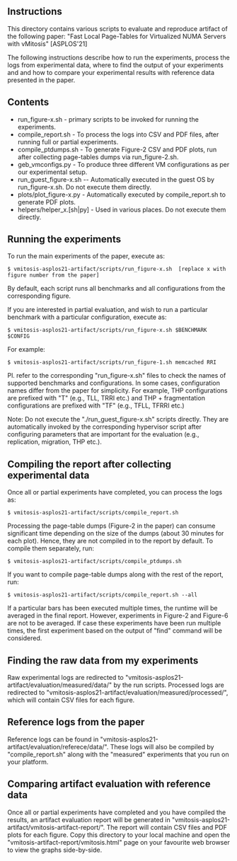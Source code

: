 Instructions
------------
This directory contains various scripts to evaluate and reproduce artifact of the following paper:
"Fast Local Page-Tables for Virtualized NUMA Servers with vMitosis" [ASPLOS'21]

The following instructions describe how to run the experiments, process the logs from experimental data, where to find the output of your experiments and and how to compare your experimental results with reference data presented in the paper.

Contents
--------
* run_figure-x.sh -  primary scripts to be invoked for running the experiments.
* compile_report.sh  - To process the logs into CSV and PDF files, after running full or partial experiments.
* compile_ptdumps.sh - To generate Figure-2 CSV and PDF plots, run after collecting page-tables dumps via run_figure-2.sh.
* geb_vmconfigs.py - To produce three different VM configurations as per our experimental setup.
* run_guest_figure-x.sh  -- Automatically executed in the guest OS by run_figure-x.sh. Do not execute them directly.
* plots/plot_figure-x.py - Automatically executed by compile_report.sh to generate PDF plots.
* helpers/helper_x.[sh|py] - Used in various places. Do not execute them directly.

Running the experiments
-----------------------
To run the main experiments of the paper, execute as:
```
$ vmitosis-asplos21-artifact/scripts/run_figure-x.sh  [replace x with figure number from the paper]
```
By default, each script runs all benchmarks and all configurations from the corresponding figure.

If you are interested in partial evaluation, and wish to run a particular benchmark with a particular configuration, execute as:
```
$ vmitosis-asplos21-artifact/scripts/run_figure-x.sh $BENCHMARK $CONFIG
```
For example:
```
$ vmitosis-asplos21-artifact/scripts/run_figure-1.sh memcached RRI
```
Pl. refer to the corresponding "run_figure-x.sh" files to check the names of supported benchmarks and configurations. In some cases, configuration names differ from the paper for simplicity. For example, THP configurations are prefixed with "T" (e.g., TLL, TRRI etc.) and THP + fragmentation configurations are prefixed with "TF" (e.g., TFLL, TFRRI etc.)

Note: Do not execute the "./run_guest_figure-x.sh" scripts directly. They are automatically invoked by the corresponding hypervisor script after configuring parameters that are important for the evaluation (e.g., replication, migration, THP etc.).

Compiling the report after collecting experimental data
-------------------------------------------------------
Once all or partial experiments have completed, you can process the logs as:
```
$ vmitosis-asplos21-artifact/scripts/compile_report.sh
```
Processing the page-table dumps (Figure-2 in the paper) can consume significant time depending on the size of the dumps (about 30 minutes for each plot). Hence, they are not compiled in to the report by default. To compile them separately, run:
```
$ vmitosis-asplos21-artifact/scripts/compile_ptdumps.sh
```
If you want to compile page-table dumps along with the rest of the report, run:
```
$ vmitosis-asplos21-artifact/scripts/compile_report.sh --all
```

If a particular bars has been executed multiple times, the runtime will be averaged in the final report. However, experiments in Figure-2 and Figure-6 are not to be averaged. If case these experiments have been run multiple times, the first experiment based on the output of "find" command will be considered.

Finding the raw data from my experiments
----------------------------------------
Raw experimental logs are redirected to "vmitosis-asplos21-artifact/evaluation/measured/data/" by the run scripts.
Processed logs are redirected to "vmitosis-asplos21-artifact/evaluation/measured/processed/", which will contain CSV files for each figure.


Reference logs from the paper
-----------------------------
Reference logs can be found in "vmitosis-asplos21-artifact/evaluation/referece/data/".
These logs will also be compiled by "compile_report.sh" along with the "measured" experiments that you run on your platform.


Comparing artifact evaluation with reference data
-------------------------------------------------
Once all or partial experiments have completed and you have compiled the results, an artifact evaluation report will be generated in "vmitosis-asplos21-artifact/vmitosis-artifact-report/". The report will contain CSV files and PDF plots for each figure. Copy this directory to your local machine and open the "vmitosis-artifact-report/vmitosis.html" page on your favourite web browser to view the graphs side-by-side.
